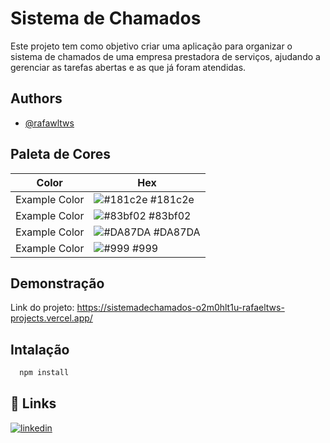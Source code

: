 
# Sistema de Chamados

Este projeto tem como objetivo criar uma aplicação para organizar o sistema de chamados de uma empresa prestadora de serviços, ajudando a gerenciar as tarefas abertas e as que já foram atendidas.


## Authors

- [@rafawltws](https://www.github.com/rafaeltws)

## Paleta de Cores

| Color             | Hex                                                                |
| ----------------- | ------------------------------------------------------------------ |
| Example Color | ![#181c2e](https://via.placeholder.com/10/181c2e?text=+) #181c2e |
| Example Color | ![#83bf02](https://via.placeholder.com/10/83bf02?text=+) #83bf02 |
| Example Color | ![#DA87DA](https://via.placeholder.com/10/DA87DA?text=+) #DA87DA |
| Example Color | ![#999](https://via.placeholder.com/10/999?text=+) #999 |


## Demonstração

Link do projeto: https://sistemadechamados-o2m0hlt1u-rafaeltws-projects.vercel.app/


## Intalação

```bash
  npm install
```
    
## 🔗 Links
[![linkedin](https://img.shields.io/badge/linkedin-0A66C2?style=for-the-badge&logo=linkedin&logoColor=white)](https://www.linkedin.com/in/rafael-s%C3%A1-de-jesus-bba425314/)


